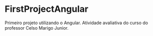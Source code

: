 # FirstProjectAngular
Primeiro projeto utilizando o Angular. Atividade avaliativa do curso do professor Celso Marigo Junior.
